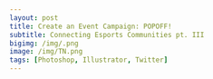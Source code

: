 ```yaml
---
layout: post
title: Create an Event Campaign: POPOFF!
subtitle: Connecting Esports Communities pt. III
bigimg: /img/.png
image: /img/TN.png
tags: [Photoshop, Illustrator, Twitter]
---
```

